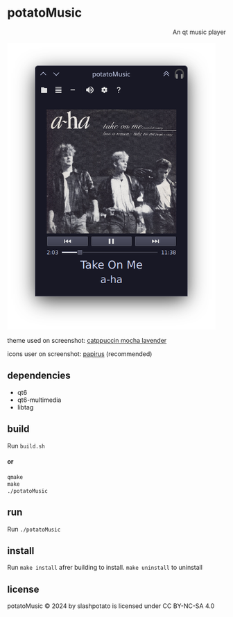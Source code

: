 # potatoMusic
<marquee>An qt music player for linux </marquee>

![screenshot1](https://github.com/slashpotato/potatoMusic/blob/master/screenshot1.png?raw=true)

theme used on screenshot: [catppuccin mocha lavender](https://github.com/catppuccin/kde)

icons user on screenshot: [papirus](https://github.com/PapirusDevelopmentTeam/papirus-icon-theme) (recommended)
## dependencies 
- qt6
- qt6-multimedia
- libtag
## build
Run `build.sh`

#### **or**
```shell
qmake
make
./potatoMusic
```
## run
Run `./potatoMusic`
## install
Run `make install` afrer building to install. `make uninstall` to uninstall
## license
potatoMusic © 2024 by slashpotato is licensed under CC BY-NC-SA 4.0 
